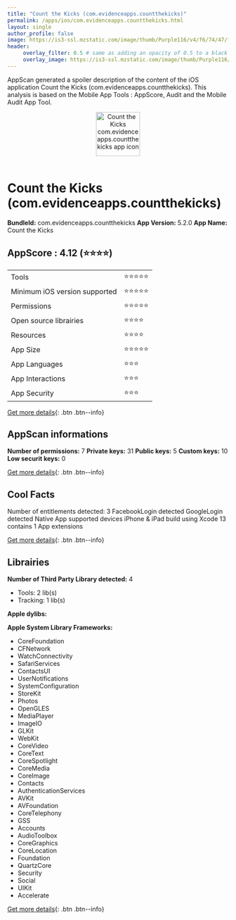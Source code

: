 ```yaml
---
title: "Count the Kicks (com.evidenceapps.countthekicks)"
permalink: /apps/ios/com.evidenceapps.countthekicks.html
layout: single
author_profile: false
image: https://is3-ssl.mzstatic.com/image/thumb/Purple116/v4/f6/74/47/f674474a-98f8-49e7-d175-14ec509464b7/AppIcons-1x_U007emarketing-0-7-0-85-220.png/512x512bb.jpg
header: 
     overlay_filter: 0.5 # same as adding an opacity of 0.5 to a black background
     overlay_image: https://is3-ssl.mzstatic.com/image/thumb/Purple116/v4/f6/74/47/f674474a-98f8-49e7-d175-14ec509464b7/AppIcons-1x_U007emarketing-0-7-0-85-220.png/512x512bb.jpg
---
```

AppScan generated a spoiler description of the content of the iOS application Count the Kicks (com.evidenceapps.countthekicks). This analysis is based on the Mobile App Tools : AppScore, Audit and the Mobile Audit App Tool.

  
  
<div style="text-align: center;"><img src="https://is3-ssl.mzstatic.com/image/thumb/Purple116/v4/f6/74/47/f674474a-98f8-49e7-d175-14ec509464b7/AppIcons-1x_U007emarketing-0-7-0-85-220.png/512x512bb.jpg" width="100" height="100" alt="Count the Kicks com.evidenceapps.countthekicks app icon"></div></br>
  
# Count the Kicks (com.evidenceapps.countthekicks)

**BundleId:** com.evidenceapps.countthekicks
**App Version:** 5.2.0
**App Name:** Count the Kicks


## AppScore : 4.12 (⭐️⭐️⭐️⭐️) 

<table>
<tr><td> Tools </td><td> ⭐️⭐️⭐️⭐️⭐️ </td></tr>
<tr><td> Minimum iOS version supported </td><td> ⭐️⭐️⭐️⭐️⭐️ </td></tr>
<tr><td> Permissions </td><td> ⭐️⭐️⭐️⭐️⭐️ </td></tr>
<tr><td> Open source librairies </td><td> ⭐️⭐️⭐️⭐️ </td></tr>
<tr><td> Resources </td><td> ⭐️⭐️⭐️⭐️ </td></tr>
<tr><td> App Size </td><td> ⭐️⭐️⭐️⭐️⭐️ </td></tr>
<tr><td> App Languages </td><td> ⭐️⭐️⭐️ </td></tr>
<tr><td> App Interactions </td><td> ⭐️⭐️⭐️ </td></tr>
<tr><td> App Security </td><td> ⭐️⭐️⭐️ </td></tr>
</table>

[Get more details](/pricing.html){: .btn .btn--info}  
  
## AppScan informations 

**Number of permissions:** 7
**Private keys:** 31
**Public keys:** 5
**Custom keys:** 10
**Low securit keys:** 0
  
[Get more details](/pricing.html){: .btn .btn--info}

## Cool Facts

Number of entitlements detected: 3
FacebookLogin detected
GoogleLogin detected
Native App
supported devices iPhone & iPad
build using Xcode 13
contains 1 App extensions
  
[Get more details](/pricing.html){: .btn .btn--info}

## Librairies 
**Number of Third Party Library detected:** 4
- Tools: 2 lib(s)
- Tracking: 1 lib(s)

**Apple dylibs:**


**Apple System Library Frameworks:**
- CoreFoundation
- CFNetwork
- WatchConnectivity
- SafariServices
- ContactsUI
- UserNotifications
- SystemConfiguration
- StoreKit
- Photos
- OpenGLES
- MediaPlayer
- ImageIO
- GLKit
- WebKit
- CoreVideo
- CoreText
- CoreSpotlight
- CoreMedia
- CoreImage
- Contacts
- AuthenticationServices
- AVKit
- AVFoundation
- CoreTelephony
- GSS
- Accounts
- AudioToolbox
- CoreGraphics
- CoreLocation
- Foundation
- QuartzCore
- Security
- Social
- UIKit
- Accelerate


  
[Get more details](/pricing.html){: .btn .btn--info}

